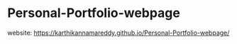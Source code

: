 # Personal-Portfolio-webpage


website: https://karthikannamareddy.github.io/Personal-Portfolio-webpage/
